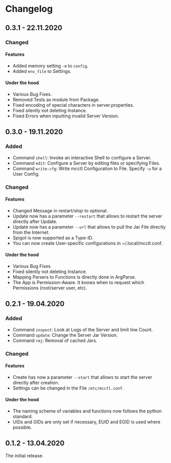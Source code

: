 # Changelog

## 0.3.1 - 22.11.2020

### Changed

#### Features

- Added memory setting `-m` to `config`.
- Added `env_file` to Settings.

#### Under the hood

- Various Bug Fixes.
- Removed Tests as module from Package.
- Fixed encoding of special characters in server.properties.
- Fixed silently not deleting Instance.
- Fixed Errors when inputting invalid Server Version.

## 0.3.0 - 19.11.2020

### Added

- Command `shell`: Invoke an interactive Shell to configure a Server.
- Command `edit`: Configure a Server by editing files or specifying Files.
- Command `write-cfg`: Write mcctl Configuration to File. Specify `-u` for a User Config.

### Changed

#### Features

- Changed Message in restart/stop to optional.
- Update now has a parameter `--restart` that allows to restart the server directly after Update.
- Update now has a parameter `--url` that allows to pull the Jar File directly from the Internet.
- Spigot is now supported as a Type-ID.
- You can now create User-specific configurations in ~/.local/mcctl.conf.

#### Under the hood

- Various Bug Fixes
- Fixed silently not deleting Instance.
- Mapping Parsers to Functions is directly done in ArgParse.
- The App is Permission-Aware. It knows when to request which Permissions (root/server user, etc).

## 0.2.1 - 19.04.2020

### Added

- Command `inspect`: Look at Logs of the Server and limit line Count.
- Command `update`: Change the Server Jar Version.
- Command `rmj`: Removal of cached Jars.

### Changed

#### Features

- Create has now a parameter `--start` that allows to start the server directly after creation.
- Settings can be changed in the File `/etc/mcctl.conf`.

#### Under the hood

- The naming scheme of variables and functions now follows the python standard.
- UIDs and GIDs are only set if necessary, EUID and EGID is used where possible.

## 0.1.2 - 13.04.2020

The initial release.
